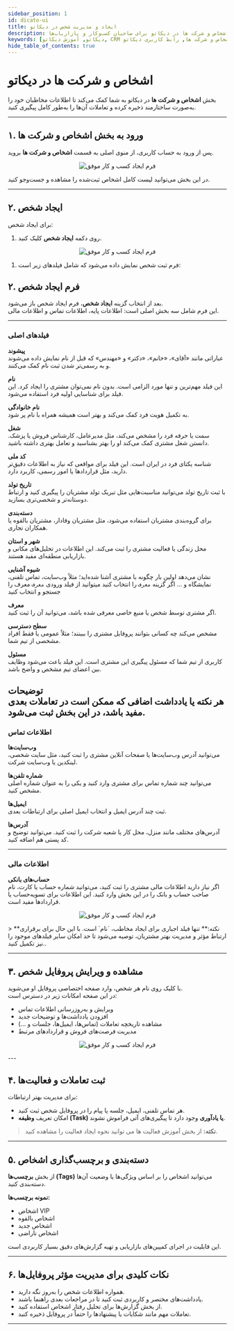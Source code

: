```yaml
---
sidebar_position: 1
id: dicato-ui
title: ایجاد و مدیریت شخص در دیکاتو
description: راهنمای کامل استفاده از بخش اشخاص و شرکت ها در دیکاتو برای صاحبان کسب‌وکار و بازاریاب‌ها
keywords: [دیکاتو, آموزش دیکاتو, CRM دیکاتو, اشخاص و شرکت ها, رابط کاربری دیکاتو]
hide_table_of_contents: true
---
```


# اشخاص و شرکت ها در دیکاتو

بخش **اشخاص و شرکت ها** در دیکاتو به شما کمک می‌کند تا اطلاعات مخاطبان خود را به‌صورت ساختارمند ذخیره کرده و تعاملات آن‌ها را به‌طور کامل پیگیری کنید.  

---

## ۱. ورود به بخش اشخاص و شرکت ها
پس از ورود به حساب کاربری، از منوی اصلی به قسمت **اشخاص و شرکت ها** بروید.  
<p align="center">
<img src="/img/menu-right-contact-select.png" alt="فرم ایجاد کسب و کار موفق"/>
</p>
در این بخش می‌توانید لیست کامل اشخاص ثبت‌شده را مشاهده و جست‌وجو کنید.  

---

## ۲. ایجاد شخص
برای  ایجاد شخص:  

1. روی دکمه **ایجاد شخص** کلیک کنید.  
<p align="center">
<img src="/img/create-person.png" alt="فرم ایجاد کسب و کار موفق"/>
</p>

1. فرم ثبت شخص نمایش داده می‌شود که شامل فیلدهای زیر است:  
## ۲. فرم ایجاد شخص

بعد از انتخاب گزینه **ایجاد شخص**، فرم ایجاد شخص باز می‌شود.  
این فرم شامل سه بخش اصلی است: اطلاعات پایه، اطلاعات تماس و اطلاعات مالی.  

--- 

### فیلدهای اصلی

**پیشوند**  
عباراتی مانند «آقای»، «خانم»، «دکتر» و «مهندس» که قبل از نام نمایش داده می‌شوند و به رسمی‌تر شدن ثبت نام کمک می‌کنند.  

**نام**  
این فیلد مهم‌ترین و تنها مورد الزامی است. بدون نام نمی‌توان مشتری را ایجاد کرد. این فیلد برای شناسایی اولیه فرد استفاده می‌شود.  

**نام خانوادگی**  
به تکمیل هویت فرد کمک می‌کند و بهتر است همیشه همراه با نام پر شود.  

**شغل**  
سمت یا حرفه فرد را مشخص می‌کند، مثل مدیرعامل، کارشناس فروش یا پزشک. دانستن شغل مشتری کمک می‌کند او را بهتر بشناسید و تعامل بهتری داشته باشید.  

**کد ملی**  
شناسه یکتای فرد در ایران است. این فیلد برای مواقعی که نیاز به اطلاعات دقیق‌تر دارید، مثل قراردادها یا امور رسمی، کاربرد دارد.  

**تاریخ تولد**  
با ثبت تاریخ تولد می‌توانید مناسبت‌هایی مثل تبریک تولد مشتریان را پیگیری کنید و ارتباط دوستانه‌تر و شخصی‌تری بسازید.  

**دسته‌بندی**  
برای گروه‌بندی مشتریان استفاده می‌شود، مثل مشتریان وفادار، مشتریان بالقوه یا همکاران تجاری.  

**شهر و استان**  
محل زندگی یا فعالیت مشتری را ثبت می‌کند. این اطلاعات در تحلیل‌های مکانی و بازاریابی منطقه‌ای مفید هستند.  

**شیوه آشنایی**  
نشان می‌دهد اولین بار چگونه با مشتری آشنا شده‌اید؛ مثلاً وب‌سایت، تماس تلفنی، نمایشگاه و …  اگر گزینه `معرف` را انتخاب کنید میتوانید از فیلد ورودی `معرف` معرف را جستجو و انتخاب کنید

**معرف**  
اگر مشتری توسط شخص یا منبع خاصی معرفی شده باشد، می‌توانید آن را ثبت کنید.  

**سطح دسترسی**  
مشخص می‌کند چه کسانی بتوانند پروفایل مشتری را ببینند؛ مثلاً عمومی یا فقط افراد مشخصی از تیم شما.  

**مسئول**  
کاربری از تیم شما که مسئول پیگیری این مشتری است. این فیلد باعث می‌شود وظایف بین اعضای تیم مشخص و واضح باشد.  

**توضیحات**  
هر نکته یا یادداشت اضافی که ممکن است در تعاملات بعدی مفید باشد، در این بخش ثبت می‌شود.  
---

### اطلاعات تماس

**وب‌سایت‌ها**  
می‌توانید آدرس وب‌سایت‌ها یا صفحات آنلاین مشتری را ثبت کنید، مثل سایت شخصی، لینکدین یا وب‌سایت شرکت.  

**شماره تلفن‌ها**  
می‌توانید چند شماره تماس برای مشتری وارد کنید و یکی را به عنوان شماره اصلی مشخص کنید.  

**ایمیل‌ها**  
ثبت چند آدرس ایمیل و انتخاب ایمیل اصلی برای ارتباطات بعدی.  

**آدرس‌ها**  
آدرس‌های مختلف مانند منزل، محل کار یا شعبه شرکت را ثبت کنید. می‌توانید توضیح و کد پستی هم اضافه کنید.  

---

### اطلاعات مالی

**حساب‌های بانکی**  
اگر نیاز دارید اطلاعات مالی مشتری را ثبت کنید، می‌توانید شماره حساب یا کارت، نام صاحب حساب و بانک را در این بخش وارد کنید. این اطلاعات برای تسویه‌حساب یا قراردادها مفید است.  


<p align="center">
<img src="/img/form-creeate-person.png" alt="فرم ایجاد کسب و کار موفق"/>
</p>
> **نکته:** تنها فیلد اجباری برای ایجاد مخاطب، `نام` است. با این حال برای برقراری ارتباط مؤثر و مدیریت بهتر مشتریان، توصیه می‌شود تا حد امکان سایر فیلدهای موجود را نیز تکمیل کنید..  

---

## ۳. مشاهده و ویرایش پروفایل شخص
با کلیک روی نام هر شخص، وارد صفحه اختصاصی پروفایل او می‌شوید.  
در این صفحه امکانات زیر در دسترس است:  

- ویرایش و به‌روزرسانی اطلاعات تماس  
- افزودن یادداشت‌ها و توضیحات جدید  
- مشاهده تاریخچه تعاملات (تماس‌ها، ایمیل‌ها، جلسات و ...)  
- مدیریت فرصت‌های فروش و قراردادهای مرتبط  
<p align="center">
<img src="/img/profile-person.png" alt="فرم ایجاد کسب و کار موفق"/>
</p>
---

## ۴. ثبت تعاملات و فعالیت‌ها
برای مدیریت بهتر ارتباطات:  

- هر تماس تلفنی، ایمیل، جلسه یا پیام را در پروفایل شخص ثبت کنید.  
- امکان تعریف **وظیفه (Task) یا یادآوری** وجود دارد تا پیگیری‌های آتی فراموش نشوند. 
> **نکته:** از بخش آموزش فعالیت ها می توانید نحوه ایجاد فعالیت را مشاهده کنید. 

---

## ۵. دسته‌بندی و برچسب‌گذاری اشخاص
از بخش **برچسب‌ها (Tags)** می‌توانید اشخاص را بر اساس ویژگی‌ها یا وضعیت آن‌ها دسته‌بندی کنید.  

**نمونه برچسب‌ها:**  
- اشخاص VIP  
- اشخاص بالقوه  
- اشخاص جدید  
- اشخاص ناراضی  

این قابلیت در اجرای کمپین‌های بازاریابی و تهیه گزارش‌های دقیق بسیار کاربردی است.  

---

## ۶. نکات کلیدی برای مدیریت مؤثر پروفایل‌ها
- همواره اطلاعات شخص را به‌روز نگه دارید.  
- یادداشت‌های مختصر و کاربردی ثبت کنید تا در مراجعات بعدی راهنما باشند.  
- از بخش گزارش‌ها برای تحلیل رفتار اشخاص استفاده کنید.  
- تعاملات مهم مانند شکایات یا پیشنهادها را حتماً در پروفایل ذخیره کنید.  

---
